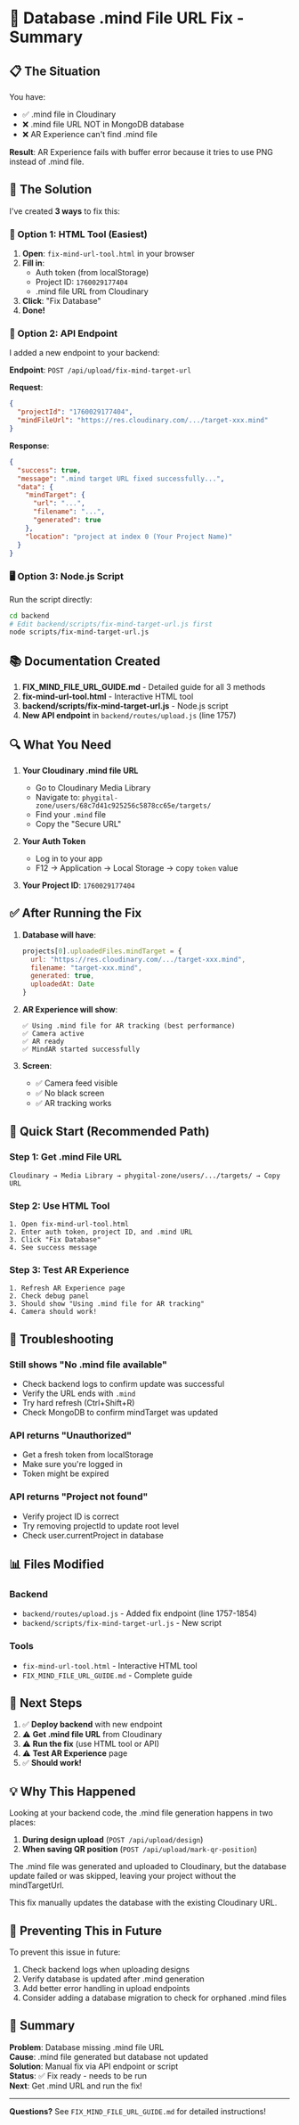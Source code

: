 # 🔧 Database .mind File URL Fix - Summary

## 📋 The Situation

You have:
- ✅ .mind file in Cloudinary
- ❌ .mind file URL NOT in MongoDB database
- ❌ AR Experience can't find .mind file

**Result**: AR Experience fails with buffer error because it tries to use PNG instead of .mind file.

## 🎯 The Solution

I've created **3 ways** to fix this:

### 🚀 Option 1: HTML Tool (Easiest)

1. **Open**: `fix-mind-url-tool.html` in your browser
2. **Fill in**:
   - Auth token (from localStorage)
   - Project ID: `1760029177404`
   - .mind file URL from Cloudinary
3. **Click**: "Fix Database"
4. **Done!**

### 📡 Option 2: API Endpoint

I added a new endpoint to your backend:

**Endpoint**: `POST /api/upload/fix-mind-target-url`

**Request**:
```json
{
  "projectId": "1760029177404",
  "mindFileUrl": "https://res.cloudinary.com/.../target-xxx.mind"
}
```

**Response**:
```json
{
  "success": true,
  "message": ".mind target URL fixed successfully...",
  "data": {
    "mindTarget": {
      "url": "...",
      "filename": "...",
      "generated": true
    },
    "location": "project at index 0 (Your Project Name)"
  }
}
```

### 🖥️ Option 3: Node.js Script

Run the script directly:
```bash
cd backend
# Edit backend/scripts/fix-mind-target-url.js first
node scripts/fix-mind-target-url.js
```

## 📚 Documentation Created

1. **FIX_MIND_FILE_URL_GUIDE.md** - Detailed guide for all 3 methods
2. **fix-mind-url-tool.html** - Interactive HTML tool
3. **backend/scripts/fix-mind-target-url.js** - Node.js script
4. **New API endpoint** in `backend/routes/upload.js` (line 1757)

## 🔍 What You Need

1. **Your Cloudinary .mind file URL**
   - Go to Cloudinary Media Library
   - Navigate to: `phygital-zone/users/68c7d41c925256c5878cc65e/targets/`
   - Find your `.mind` file
   - Copy the "Secure URL"

2. **Your Auth Token**
   - Log in to your app
   - F12 → Application → Local Storage → copy `token` value

3. **Your Project ID**: `1760029177404`

## ✅ After Running the Fix

1. **Database will have**:
   ```javascript
   projects[0].uploadedFiles.mindTarget = {
     url: "https://res.cloudinary.com/.../target-xxx.mind",
     filename: "target-xxx.mind",
     generated: true,
     uploadedAt: Date
   }
   ```

2. **AR Experience will show**:
   ```
   ✅ Using .mind file for AR tracking (best performance)
   ✅ Camera active
   ✅ AR ready
   ✅ MindAR started successfully
   ```

3. **Screen**:
   - ✅ Camera feed visible
   - ✅ No black screen
   - ✅ AR tracking works

## 🎯 Quick Start (Recommended Path)

### Step 1: Get .mind File URL
```
Cloudinary → Media Library → phygital-zone/users/.../targets/ → Copy URL
```

### Step 2: Use HTML Tool
```
1. Open fix-mind-url-tool.html
2. Enter auth token, project ID, and .mind URL
3. Click "Fix Database"
4. See success message
```

### Step 3: Test AR Experience
```
1. Refresh AR Experience page
2. Check debug panel
3. Should show "Using .mind file for AR tracking"
4. Camera should work!
```

## 🐛 Troubleshooting

### Still shows "No .mind file available"
- Check backend logs to confirm update was successful
- Verify the URL ends with `.mind`
- Try hard refresh (Ctrl+Shift+R)
- Check MongoDB to confirm mindTarget was updated

### API returns "Unauthorized"
- Get a fresh token from localStorage
- Make sure you're logged in
- Token might be expired

### API returns "Project not found"
- Verify project ID is correct
- Try removing projectId to update root level
- Check user.currentProject in database

## 📊 Files Modified

### Backend
- `backend/routes/upload.js` - Added fix endpoint (line 1757-1854)
- `backend/scripts/fix-mind-target-url.js` - New script

### Tools
- `fix-mind-url-tool.html` - Interactive HTML tool
- `FIX_MIND_FILE_URL_GUIDE.md` - Complete guide

## 🎉 Next Steps

1. ✅ **Deploy backend** with new endpoint
2. ⚠️ **Get .mind file URL** from Cloudinary
3. ⚠️ **Run the fix** (use HTML tool or API)
4. ⚠️ **Test AR Experience** page
5. ✅ **Should work!**

## 💡 Why This Happened

Looking at your backend code, the .mind file generation happens in two places:

1. **During design upload** (`POST /api/upload/design`)
2. **When saving QR position** (`POST /api/upload/mark-qr-position`)

The .mind file was generated and uploaded to Cloudinary, but the database update failed or was skipped, leaving your project without the mindTargetUrl.

This fix manually updates the database with the existing Cloudinary URL.

## 🔄 Preventing This in Future

To prevent this issue in future:
1. Check backend logs when uploading designs
2. Verify database is updated after .mind generation
3. Add better error handling in upload endpoints
4. Consider adding a database migration to check for orphaned .mind files

## 📝 Summary

**Problem**: Database missing .mind file URL  
**Cause**: .mind file generated but database not updated  
**Solution**: Manual fix via API endpoint or script  
**Status**: ✅ Fix ready - needs to be run  
**Next**: Get .mind URL and run the fix!  

---

**Questions?** See `FIX_MIND_FILE_URL_GUIDE.md` for detailed instructions!

















